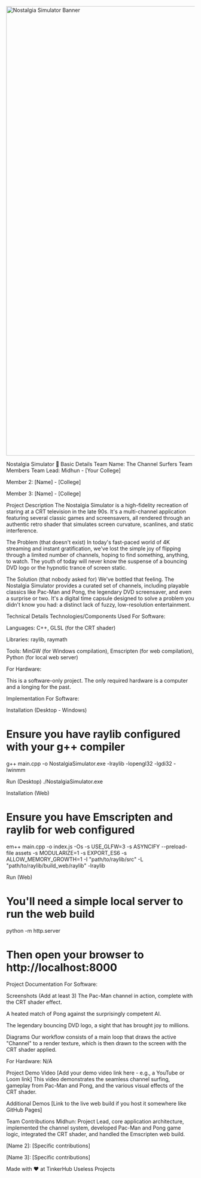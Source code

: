 <img width="3188" height="1202" alt="Nostalgia Simulator Banner" src="https://github.com/user-attachments/assets/517ad8e9-ad22-457d-9538-a9e62d137cd7" />

Nostalgia Simulator 🎯
Basic Details
Team Name: The Channel Surfers
Team Members
Team Lead: Midhun - [Your College]

Member 2: [Name] - [College]

Member 3: [Name] - [College]

Project Description
The Nostalgia Simulator is a high-fidelity recreation of staring at a CRT television in the late 90s. It's a multi-channel application featuring several classic games and screensavers, all rendered through an authentic retro shader that simulates screen curvature, scanlines, and static interference.

The Problem (that doesn't exist)
In today's fast-paced world of 4K streaming and instant gratification, we've lost the simple joy of flipping through a limited number of channels, hoping to find something, anything, to watch. The youth of today will never know the suspense of a bouncing DVD logo or the hypnotic trance of screen static.

The Solution (that nobody asked for)
We've bottled that feeling. The Nostalgia Simulator provides a curated set of channels, including playable classics like Pac-Man and Pong, the legendary DVD screensaver, and even a surprise or two. It's a digital time capsule designed to solve a problem you didn't know you had: a distinct lack of fuzzy, low-resolution entertainment.

Technical Details
Technologies/Components Used
For Software:

Languages: C++, GLSL (for the CRT shader)

Libraries: raylib, raymath

Tools: MinGW (for Windows compilation), Emscripten (for web compilation), Python (for local web server)

For Hardware:

This is a software-only project. The only required hardware is a computer and a longing for the past.

Implementation
For Software:

Installation (Desktop - Windows)
# Ensure you have raylib configured with your g++ compiler
g++ main.cpp -o NostalgiaSimulator.exe -lraylib -lopengl32 -lgdi32 -lwinmm

Run (Desktop)
./NostalgiaSimulator.exe

Installation (Web)
# Ensure you have Emscripten and raylib for web configured
em++ main.cpp -o index.js -Os -s USE_GLFW=3 -s ASYNCIFY --preload-file assets -s MODULARIZE=1 -s EXPORT_ES6 -s ALLOW_MEMORY_GROWTH=1 -I "path/to/raylib/src" -L "path/to/raylib/build_web/raylib" -lraylib

Run (Web)
# You'll need a simple local server to run the web build
python -m http.server
# Then open your browser to http://localhost:8000

Project Documentation
For Software:

Screenshots (Add at least 3)
The Pac-Man channel in action, complete with the CRT shader effect.

A heated match of Pong against the surprisingly competent AI.

The legendary bouncing DVD logo, a sight that has brought joy to millions.

Diagrams
Our workflow consists of a main loop that draws the active "Channel" to a render texture, which is then drawn to the screen with the CRT shader applied.

For Hardware:
N/A

Project Demo
Video
[Add your demo video link here - e.g., a YouTube or Loom link]
This video demonstrates the seamless channel surfing, gameplay from Pac-Man and Pong, and the various visual effects of the CRT shader.

Additional Demos
[Link to the live web build if you host it somewhere like GitHub Pages]

Team Contributions
Midhun: Project Lead, core application architecture, implemented the channel system, developed Pac-Man and Pong game logic, integrated the CRT shader, and handled the Emscripten web build.

[Name 2]: [Specific contributions]

[Name 3]: [Specific contributions]

Made with ❤️ at TinkerHub Useless Projects